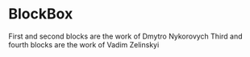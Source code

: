 # BlockBox

First and second blocks are the work of Dmytro Nykorovych
Third and fourth blocks are the work of Vadim Zelinskyi